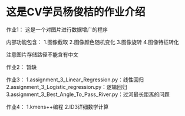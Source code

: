 # 这是CV学员杨俊桔的作业介绍

作业1：
这是一个对图片进行数据增广的程序

内部功能包含：
1.图像截取
2.图像颜色随机变化
3.图像旋转
4.图像特征转化

注意图片存储路径不能含有中文

作业2：
暂缺

作业3：
1.assignment_3_Linear_Regression.py：线性回归
2.assignment_3_Logistic_regression.py：逻辑回归
3.assignment_3_Best_Angle_To_Pass_River.py：过河最长距离的问题

作业4：
1.kmens++编程
2.ID3详细数学计算
